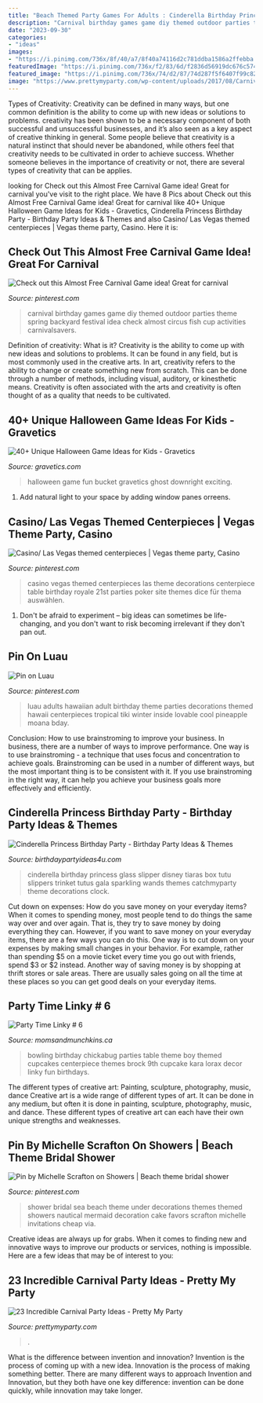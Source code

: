 ```yaml
---
title: "Beach Themed Party Games For Adults : Cinderella Birthday Princess Glass Slipper Disney Tiaras Box Tutu Slippers Trinket Tutus Gala Sparkling Wands Themes Catchmyparty Theme Decorations Clock"
description: "Carnival birthday games game diy themed outdoor parties theme spring backyard festival idea check almost circus fish cup activities carnivalsavers"
date: "2023-09-30"
categories:
- "ideas"
images:
- "https://i.pinimg.com/736x/8f/40/a7/8f40a74116d2c781ddba1586a2ffebba.jpg"
featuredImage: "https://i.pinimg.com/736x/f2/83/6d/f2836d56919dc676c574bc48bc8ee203.jpg"
featured_image: "https://i.pinimg.com/736x/74/d2/87/74d287f5f6407f99c828b0af787d8841.jpg"
image: "https://www.prettymyparty.com/wp-content/uploads/2017/08/Carnival-Party-Table.jpg"
---
```



Types of Creativity:
Creativity can be defined in many ways, but one common definition is the ability to come up with new ideas or solutions to problems. creativity has been shown to be a necessary component of both successful and unsuccessful businesses, and it’s also seen as a key aspect of creative thinking in general. Some people believe that creativity is a natural instinct that should never be abandoned, while others feel that creativity needs to be cultivated in order to achieve success. Whether someone believes in the importance of creativity or not, there are several types of creativity that can be applies.

	

		
looking for Check out this Almost Free Carnival Game idea! Great for carnival you've visit to the right place. We have 8 Pics about Check out this Almost Free Carnival Game idea! Great for carnival like 40+ Unique Halloween Game Ideas for Kids - Gravetics, Cinderella Princess Birthday Party - Birthday Party Ideas &amp; Themes and also Casino/ Las Vegas themed centerpieces | Vegas theme party, Casino. Here it is:
		
    
## Check Out This Almost Free Carnival Game Idea! Great For Carnival

<img loading=lazy src="https://i.pinimg.com/736x/74/d2/87/74d287f5f6407f99c828b0af787d8841.jpg" onerror="this.onerror=null;this.src='https://tse2.mm.bing.net/th?id=OIP.yUqZ9hWuzUcMpWn7GSyktgHaNF&amp;pid=15.1';" alt="Check out this Almost Free Carnival Game idea! Great for carnival">

_Source: pinterest.com_

>carnival birthday games game diy themed outdoor parties theme spring backyard festival idea check almost circus fish cup activities carnivalsavers. 

	

Definition of creativity: What is it?
Creativity is the ability to come up with new ideas and solutions to problems. It can be found in any field, but is most commonly used in the creative arts. In art, creativity refers to the ability to change or create something new from scratch. This can be done through a number of methods, including visual, auditory, or kinesthetic means. Creativity is often associated with the arts and creativity is often thought of as a quality that needs to be cultivated.

    
## 40+ Unique Halloween Game Ideas For Kids - Gravetics

<img loading=lazy src="https://www.gravetics.com/wp-content/uploads/2017/07/Halloween-Bucket-Game.jpg" onerror="this.onerror=null;this.src='https://tse1.mm.bing.net/th?id=OIP.fxmOuZj-M78MkDG-VxqKmQHaKY&amp;pid=15.1';" alt="40+ Unique Halloween Game Ideas for Kids - Gravetics">

_Source: gravetics.com_

>halloween game fun bucket gravetics ghost downright exciting. 

	

1. Add natural light to your space by adding window panes orreens.

    
## Casino/ Las Vegas Themed Centerpieces | Vegas Theme Party, Casino

<img loading=lazy src="https://i.pinimg.com/736x/8f/40/a7/8f40a74116d2c781ddba1586a2ffebba.jpg" onerror="this.onerror=null;this.src='https://tse3.mm.bing.net/th?id=OIP.FurS9glijAyQyAZoko9pcAHaJ3&amp;pid=15.1';" alt="Casino/ Las Vegas themed centerpieces | Vegas theme party, Casino">

_Source: pinterest.com_

>casino vegas themed centerpieces las theme decorations centerpiece table birthday royale 21st parties poker site themes dice für thema auswählen. 

	

1. Don't be afraid to experiment – big ideas can sometimes be life-changing, and you don't want to risk becoming irrelevant if they don't pan out.

    
## Pin On Luau

<img loading=lazy src="https://i.pinimg.com/736x/f2/83/6d/f2836d56919dc676c574bc48bc8ee203.jpg" onerror="this.onerror=null;this.src='https://tse1.mm.bing.net/th?id=OIP.qcIFR60Aihs0Tha6Mv-wOwHaLH&amp;pid=15.1';" alt="Pin on Luau">

_Source: pinterest.com_

>luau adults hawaiian adult birthday theme parties decorations themed hawaii centerpieces tropical tiki winter inside lovable cool pineapple moana bday. 

	

Conclusion: How to use brainstroming to improve your business.
In business, there are a number of ways to improve performance. One way is to use brainstroming - a technique that uses focus and concentration to achieve goals. Brainstroming can be used in a number of different ways, but the most important thing is to be consistent with it. If you use brainstroming in the right way, it can help you achieve your business goals more effectively and efficiently.

    
## Cinderella Princess Birthday Party - Birthday Party Ideas &amp; Themes

<img loading=lazy src="http://www.birthdaypartyideas4u.com/wp-content/uploads/2015/08/Cinderella-Princess-Birthday-Party-clock-and-tutu-glass-slipper-550x548.jpg" onerror="this.onerror=null;this.src='https://tse1.mm.bing.net/th?id=OIP.XR_Xfh__CE2pt2ZeRjzRGAHaHY&amp;pid=15.1';" alt="Cinderella Princess Birthday Party - Birthday Party Ideas &amp; Themes">

_Source: birthdaypartyideas4u.com_

>cinderella birthday princess glass slipper disney tiaras box tutu slippers trinket tutus gala sparkling wands themes catchmyparty theme decorations clock. 

	

Cut down on expenses: How do you save money on your everyday items?
When it comes to spending money, most people tend to do things the same way over and over again. That is, they try to save money by doing everything they can. However, if you want to save money on your everyday items, there are a few ways you can do this. One way is to cut down on your expenses by making small changes in your behavior. For example, rather than spending $5 on a movie ticket every time you go out with friends, spend $3 or $2 instead. Another way of saving money is by shopping at thrift stores or sale areas. There are usually sales going on all the time at these places so you can get good deals on your everyday items.

    
## Party Time Linky # 6

<img loading=lazy src="http://www.momsandmunchkins.ca/wp-content/uploads/2013/09/Bowling_party_Chickabug_1.jpg" onerror="this.onerror=null;this.src='https://tse3.mm.bing.net/th?id=OIP.hR5mS9yT2hEH28UrDGZm3QAAAA&amp;pid=15.1';" alt="Party Time Linky # 6">

_Source: momsandmunchkins.ca_

>bowling birthday chickabug parties table theme boy themed cupcakes centerpiece themes brock 9th cupcake kara lorax decor linky fun birthdays. 

	

The different types of creative art: Painting, sculpture, photography, music, dance
Creative art is a wide range of different types of art. It can be done in any medium, but often it is done in painting, sculpture, photography, music, and dance. These different types of creative art can each have their own unique strengths and weaknesses.

    
## Pin By Michelle Scrafton On Showers | Beach Theme Bridal Shower

<img loading=lazy src="https://i.pinimg.com/736x/6c/45/da/6c45daaa645af5895d56c52f377e4809--sea-wedding-theme-power-shower.jpg" onerror="this.onerror=null;this.src='https://tse4.mm.bing.net/th?id=OIP.f5N16oVnM1_XJyvimmAzNAHaJ3&amp;pid=15.1';" alt="Pin by Michelle Scrafton on Showers | Beach theme bridal shower">

_Source: pinterest.com_

>shower bridal sea beach theme under decorations themes themed showers nautical mermaid decoration cake favors scrafton michelle invitations cheap via. 

	

Creative ideas are always up for grabs. When it comes to finding new and innovative ways to improve our products or services, nothing is impossible. Here are a few ideas that may be of interest to you: 

    
## 23 Incredible Carnival Party Ideas - Pretty My Party

<img loading=lazy src="https://www.prettymyparty.com/wp-content/uploads/2017/08/Carnival-Party-Table.jpg" onerror="this.onerror=null;this.src='https://tse4.mm.bing.net/th?id=OIP.oobAT2dDkZx-_ypLtuhKHQHaKY&amp;pid=15.1';" alt="23 Incredible Carnival Party Ideas - Pretty My Party">

_Source: prettymyparty.com_

>. 

	

What is the difference between invention and innovation?
Invention is the process of coming up with a new idea. Innovation is the process of making something better. There are many different ways to approach Invention and Innovation, but they both have one key difference: invention can be done quickly, while innovation may take longer.

